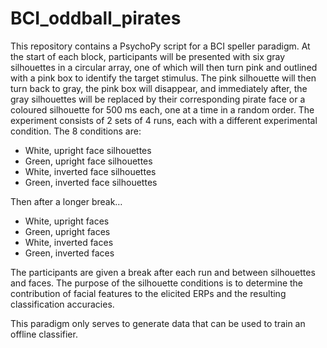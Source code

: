 # BCI_oddball_pirates
This repository contains a PsychoPy script for a BCI speller paradigm. At the start of each block, participants will be presented with six gray silhouettes in a circular array, one of which will then turn pink and outlined with a pink box to identify the target stimulus. The pink silhouette will then turn back to gray, the pink box will disappear, and immediately after, the gray silhouettes will be replaced by their corresponding pirate face or a coloured silhouette for 500 ms each, one at a time in a random order. The experiment consists of 2 sets of 4 runs, each with a different experimental condition. The 8 conditions are:

- White, upright face silhouettes 
- Green, upright  face silhouettes
- White, inverted face silhouettes
- Green, inverted face silhouettes

Then after a longer break…

- White, upright faces
- Green, upright  faces
- White, inverted faces
- Green, inverted faces

The participants are given a break after each run and between silhouettes and faces. The purpose of the silhouette conditions is to determine the contribution of facial features to the elicited ERPs and the resulting classification accuracies.

This paradigm only serves to generate data that can be used to train an offline classifier. 
